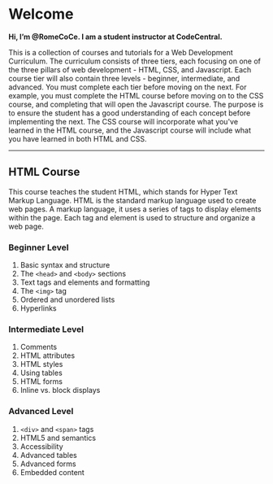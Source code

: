 # Welcome
**Hi, I’m @RomeCoCe. I am a student instructor at CodeCentral.**

This is a collection of courses and tutorials for a Web Development Curriculum. The curriculum consists of three tiers, each focusing on one of the three pillars of web development - HTML, CSS, and Javascript. Each course tier will also contain three levels - beginner, intermediate, and advanced.
You must complete each tier before moving on the next. For example, you must complete the HTML course before moving on to the CSS course, and completing that will open the Javascript course. The purpose is to ensure the student has a good understanding of each concept before implementing the next.
The CSS course will incorporate what you've learned in the HTML course, and the Javascript course will include what you have learned in both HTML and CSS.

--------------------------------------------------------------------------------------------------------------------

## HTML Course

This course teaches the student HTML, which stands for Hyper Text Markup Language. HTML is the standard markup language used to create web pages. A markup language, it uses a series of tags to display elements within the page. Each tag and element is used to structure and organize a web page.

### Beginner Level
1. Basic syntax and structure
2. The `<head>` and `<body>` sections
3. Text tags and elements and formatting
4. The `<img>` tag
5. Ordered and unordered lists
6. Hyperlinks

### Intermediate Level
1. Comments
2. HTML attributes
3. HTML styles
4. Using tables
5. HTML forms
6. Inline vs. block displays

### Advanced Level
1. `<div>` and `<span>` tags
2. HTML5 and semantics
3. Accessibility
4. Advanced tables
5. Advanced forms
6. Embedded content


<!---
RomeCoCe/RomeCoCe is a ✨ special ✨ repository because its `README.md` (this file) appears on your GitHub profile.
You can click the Preview link to take a look at your changes.
--->
